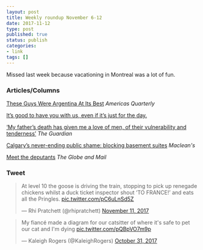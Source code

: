 ```yaml
---
layout: post
title: Weekly roundup November 6-12
date: 2017-11-12
type: post
published: true
status: publish
categories:
- link
tags: []
---
```


Missed last week because vacationing in Montreal was a lot of fun.

### Articles/Columns

[These Guys Were Argentina At Its Best](http://americasquarterly.org/content/these-guys-were-argentina-its-best "These Guys Were Argentina At Its Best. By Brian Winter") *Americas Quarterly*

[It’s good to have you with us, even if it’s just for the day.](https://medium.com/@smsfindlay/its-good-to-have-you-with-us-even-if-it-s-just-for-the-day-a8ed4a32b656 "It’s good to have you with us, even if it’s just for the day. By Findlay")

[‘My father’s death has given me a love of men, of their vulnerability and tenderness’](https://www.theguardian.com/lifeandstyle/2017/nov/04/aisling-bea-my-fathers-death-has-given-me-a-love-of-men-of-their-vulnerability-and-tenderness "Aisling Bea: ‘My father’s death has given me a love of men, of their vulnerability and tenderness’") *The Guardian*

[Calgary’s never-ending public shame: blocking basement suites](http://www.macleans.ca/society/calgarys-never-ending-public-shame-blocking-basement-suites/ "Calgary’s never-ending public shame: blocking basement suites By Jason Markusoff") *Maclean's*

[Meet the deputants](https://beta.theglobeandmail.com/news/toronto/meet-torontos-deputants-a-little-band-of-oddballs-and-obsessives-who-help-keep-politicians-honest/article36754911/ "Meet the deputants. By Marcus Gee") *The Globe and Mail*

### Tweet

<blockquote class="twitter-tweet" data-lang="en"><p lang="en" dir="ltr">At level 10 the goose is driving the train, stopping to pick up renegade chickens whilst a duck ticket inspector shout ‘TO FRANCE!’ and eats all the Pringles. <a href="https://t.co/pC6uLnSd5Z">pic.twitter.com/pC6uLnSd5Z</a></p>&mdash; Rhi Pratchett (@rhipratchett) <a href="https://twitter.com/rhipratchett/status/929285134255378432?ref_src=twsrc%5Etfw">November 11, 2017</a></blockquote> <script async src="https://platform.twitter.com/widgets.js" charset="utf-8"></script> 


<blockquote class="twitter-tweet" data-lang="en"><p lang="en" dir="ltr">My fiancé made a diagram for our catsitter of where it&#39;s safe to pet our cat and I&#39;m dying <a href="https://t.co/pQBpVO7m9p">pic.twitter.com/pQBpVO7m9p</a></p>&mdash; Kaleigh Rogers (@KaleighRogers) <a href="https://twitter.com/KaleighRogers/status/925405353143136256?ref_src=twsrc%5Etfw">October 31, 2017</a></blockquote> <script async src="https://platform.twitter.com/widgets.js" charset="utf-8"></script> 
